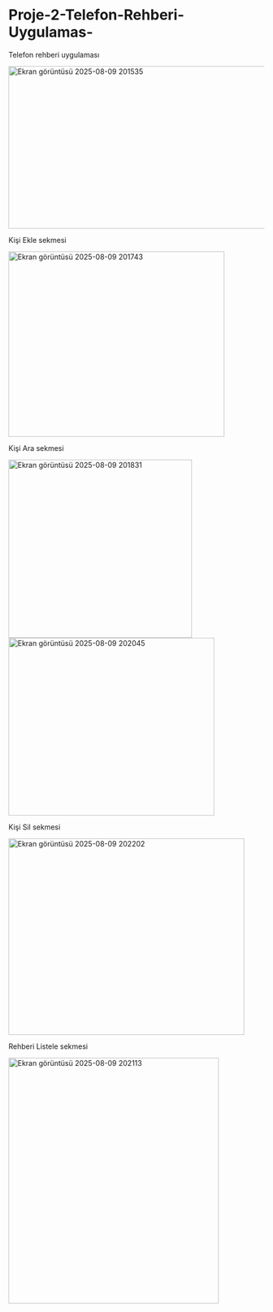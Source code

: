 # Proje-2-Telefon-Rehberi-Uygulamas-
Telefon rehberi uygulaması

<img width="513" height="320" alt="Ekran görüntüsü 2025-08-09 201535" src="https://github.com/user-attachments/assets/546367c0-a835-4403-9a5e-27c06a7b8d2d" />

Kişi Ekle sekmesi

<img width="425" height="365" alt="Ekran görüntüsü 2025-08-09 201743" src="https://github.com/user-attachments/assets/9238646f-2431-45ad-9abb-cb4727eb998c" />

Kişi Ara sekmesi

<img width="361" height="351" alt="Ekran görüntüsü 2025-08-09 201831" src="https://github.com/user-attachments/assets/e647f553-ceb2-443d-934f-5593a7e0e624" />

<img width="405" height="350" alt="Ekran görüntüsü 2025-08-09 202045" src="https://github.com/user-attachments/assets/0ff64144-8b0e-4b70-b648-3611b568a4c1" />

Kişi Sil sekmesi

<img width="464" height="387" alt="Ekran görüntüsü 2025-08-09 202202" src="https://github.com/user-attachments/assets/eabe91d7-7033-4a9f-9992-bab50b81cbc9" />

Rehberi Listele sekmesi

<img width="414" height="484" alt="Ekran görüntüsü 2025-08-09 202113" src="https://github.com/user-attachments/assets/61bc96a6-0330-4b4d-aa29-6e26b5e47a29" />

